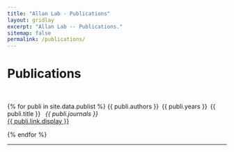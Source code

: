 ```yaml
---
title: "Allan Lab - Publications"
layout: gridlay
excerpt: "Allan Lab -- Publications."
sitemap: false
permalink: /publications/
---
```



# Publications

<br />




{% for publi in site.data.publist %}
  {{ publi.authors }}&ensp;{{ publi.years }}&ensp;{{ publi.title }}
  &ensp;<em>{{ publi.journals }}</em><br/><a href="{{ publi.link.url }}">{{ publi.link.display }}</a>

{% endfor %}

* * *
